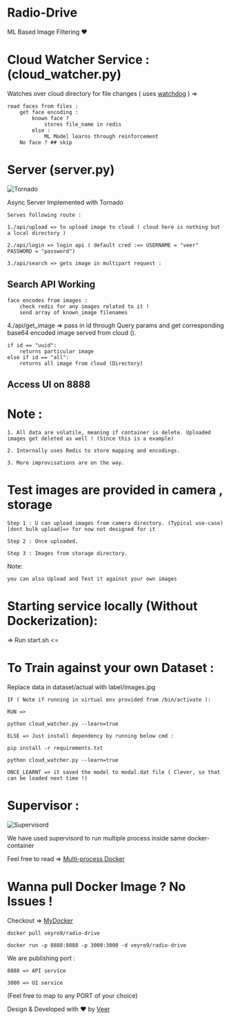 # Radio-Drive

ML Based Image Filtering ❤️

# Cloud Watcher Service : (cloud_watcher.py)

Watches over cloud directory for file changes ( uses [watchdog](https://pypi.org/project/watchdog/) ) =>

    read faces from files :
    	get face encoding :
    		known face ?
    			stores file_name in redis
    		else :
    			ML Model learns through reinforcement
    	No face ? ## skip

# Server (server.py)

![Tornado](https://www.tornadoweb.org/en/stable/_images/tornado.png)

Async Server Implemented with Tornado

    Serves following route :

    1./api/upload => to upload image to cloud ( cloud here is nothing but a local directory )

    2./api/login => login api ( default cred :=> USERNAME = "veer" PASSWORD = "password")

    3./api/search => gets image in multipart request :

## Search API Working

    face encodes from images :
    	check redis for any images related to it !
    	send array of known_image filenames

4./api/get_image => pass in id through Query params and get corresponding base64 encoded image served from cloud ().

    if id == "uuid":
    	returns particular image
    else if id == "all":
    	returns all image from cloud (Directory)

## Access UI on 8888

# Note :

    1. All data are volatile, meaning if container is delete. Uploaded images get deleted as well ! (Since this is a example)

    2. Internally uses Redis to store mapping and encodings.

    3. More improvisations are on the way.

# Test images are provided in camera , storage

    Step 1 : U can upload images from camera directory. (Typical use-case)[dont bulk upload]=> for now not designed for it

    Step 2 : Once uploaded.

    Step 3 : Images from storage directory.

Note:

    you can also Upload and Test it against your own images

# Starting service locally (Without Dockerization):

=> Run start.sh <=

# To Train against your own Dataset :

Replace data in dataset/actual with label/images.jpg

    IF ( Note if running in virtual env provided from /bin/activate ):

    RUN =>

    python cloud_watcher.py --learn=true

    ELSE => Just install dependency by running below cmd :

    pip install -r requirements.txt

    python cloud_watcher.py --learn=true

    ONCE_LEARNT => it saved the model to modal.dat file ( Clever, so that can be loaded next time !)

# Supervisor :

![Supervisord](https://avatars.githubusercontent.com/u/5429470?s=280&v=4)

We have used supervisord to run multiple process inside same docker-container

Feel free to read => [Multi-process Docker](https://docs.docker.com/config/containers/multi-service_container/)

# Wanna pull Docker Image ? No Issues !

Checkout => [MyDocker](https://hub.docker.com/r/veyro9/radio-drive)

    docker pull veyro9/radio-drive

    docker run -p 8888:8888 -p 3000:3000 -d veyro9/radio-drive

We are publishing port :

    8888 => API service

    3000 => UI service

(Feel free to map to any PORT of your choice)

Design & Developed with ❤️ by [Veer](https://www.linkedin.com/in/veerganesh/)
